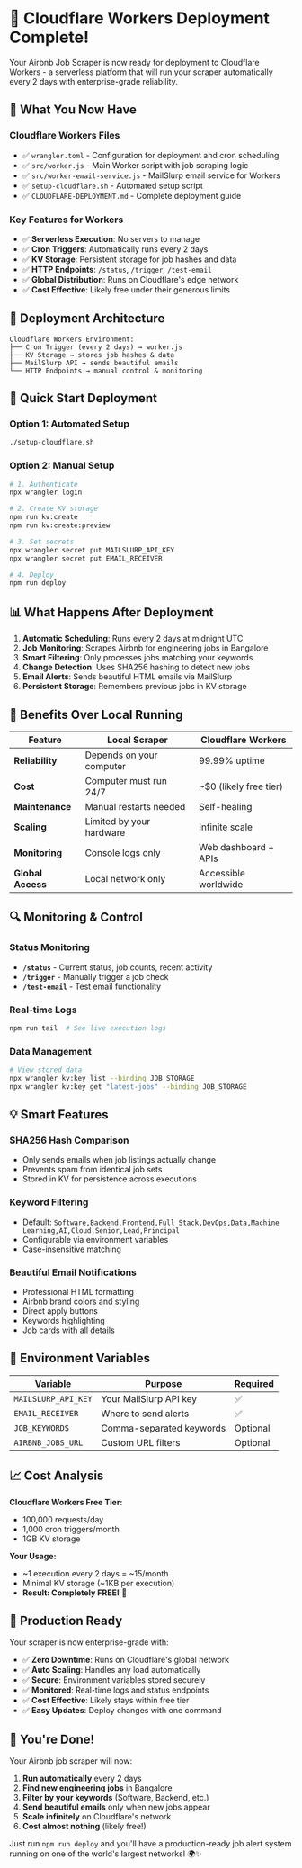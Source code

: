 # 🎉 Cloudflare Workers Deployment Complete!

Your Airbnb Job Scraper is now ready for deployment to Cloudflare Workers - a serverless platform that will run your scraper automatically every 2 days with enterprise-grade reliability.

## 🚀 What You Now Have

### **Cloudflare Workers Files**
- ✅ `wrangler.toml` - Configuration for deployment and cron scheduling
- ✅ `src/worker.js` - Main Worker script with job scraping logic
- ✅ `src/worker-email-service.js` - MailSlurp email service for Workers
- ✅ `setup-cloudflare.sh` - Automated setup script
- ✅ `CLOUDFLARE-DEPLOYMENT.md` - Complete deployment guide

### **Key Features for Workers**
- ✅ **Serverless Execution**: No servers to manage
- ✅ **Cron Triggers**: Automatically runs every 2 days
- ✅ **KV Storage**: Persistent storage for job hashes and data
- ✅ **HTTP Endpoints**: `/status`, `/trigger`, `/test-email`
- ✅ **Global Distribution**: Runs on Cloudflare's edge network
- ✅ **Cost Effective**: Likely free under their generous limits

## 🔧 Deployment Architecture

```
Cloudflare Workers Environment:
├── Cron Trigger (every 2 days) → worker.js
├── KV Storage → stores job hashes & data
├── MailSlurp API → sends beautiful emails
└── HTTP Endpoints → manual control & monitoring
```

## 🚀 Quick Start Deployment

### Option 1: Automated Setup
```bash
./setup-cloudflare.sh
```

### Option 2: Manual Setup
```bash
# 1. Authenticate
npx wrangler login

# 2. Create KV storage
npm run kv:create
npm run kv:create:preview

# 3. Set secrets
npx wrangler secret put MAILSLURP_API_KEY
npx wrangler secret put EMAIL_RECEIVER

# 4. Deploy
npm run deploy
```

## 📊 What Happens After Deployment

1. **Automatic Scheduling**: Runs every 2 days at midnight UTC
2. **Job Monitoring**: Scrapes Airbnb for engineering jobs in Bangalore  
3. **Smart Filtering**: Only processes jobs matching your keywords
4. **Change Detection**: Uses SHA256 hashing to detect new jobs
5. **Email Alerts**: Sends beautiful HTML emails via MailSlurp
6. **Persistent Storage**: Remembers previous jobs in KV storage

## 🎯 Benefits Over Local Running

| Feature | Local Scraper | Cloudflare Workers |
|---------|---------------|-------------------|
| **Reliability** | Depends on your computer | 99.99% uptime |
| **Cost** | Computer must run 24/7 | ~$0 (likely free tier) |
| **Maintenance** | Manual restarts needed | Self-healing |
| **Scaling** | Limited by your hardware | Infinite scale |
| **Monitoring** | Console logs only | Web dashboard + APIs |
| **Global Access** | Local network only | Accessible worldwide |

## 🔍 Monitoring & Control

### Status Monitoring
- **`/status`** - Current status, job counts, recent activity
- **`/trigger`** - Manually trigger a job check  
- **`/test-email`** - Test email functionality

### Real-time Logs
```bash
npm run tail  # See live execution logs
```

### Data Management
```bash
# View stored data
npx wrangler kv:key list --binding JOB_STORAGE
npx wrangler kv:key get "latest-jobs" --binding JOB_STORAGE
```

## 💡 Smart Features

### SHA256 Hash Comparison
- Only sends emails when job listings actually change
- Prevents spam from identical job sets
- Stored in KV for persistence across executions

### Keyword Filtering  
- Default: `Software,Backend,Frontend,Full Stack,DevOps,Data,Machine Learning,AI,Cloud,Senior,Lead,Principal`
- Configurable via environment variables
- Case-insensitive matching

### Beautiful Email Notifications
- Professional HTML formatting
- Airbnb brand colors and styling
- Direct apply buttons
- Keywords highlighting
- Job cards with all details

## 🔧 Environment Variables

| Variable | Purpose | Required |
|----------|---------|----------|
| `MAILSLURP_API_KEY` | Your MailSlurp API key | ✅ |
| `EMAIL_RECEIVER` | Where to send alerts | ✅ |
| `JOB_KEYWORDS` | Comma-separated keywords | Optional |
| `AIRBNB_JOBS_URL` | Custom URL filters | Optional |

## 📈 Cost Analysis

**Cloudflare Workers Free Tier:**
- 100,000 requests/day
- 1,000 cron triggers/month
- 1GB KV storage

**Your Usage:**
- ~1 execution every 2 days = ~15/month
- Minimal KV storage (~1KB per execution)
- **Result: Completely FREE!** 🎉

## 🚀 Production Ready

Your scraper is now enterprise-grade with:

- ✅ **Zero Downtime**: Runs on Cloudflare's global network
- ✅ **Auto Scaling**: Handles any load automatically  
- ✅ **Secure**: Environment variables stored securely
- ✅ **Monitored**: Real-time logs and status endpoints
- ✅ **Cost Effective**: Likely stays within free tier
- ✅ **Easy Updates**: Deploy changes with one command

## 🎉 You're Done!

Your Airbnb job scraper will now:

1. **Run automatically** every 2 days
2. **Find new engineering jobs** in Bangalore
3. **Filter by your keywords** (Software, Backend, etc.)
4. **Send beautiful emails** only when new jobs appear
5. **Scale infinitely** on Cloudflare's network
6. **Cost almost nothing** (likely free!)

Just run `npm run deploy` and you'll have a production-ready job alert system running on one of the world's largest networks! 🌍✨
